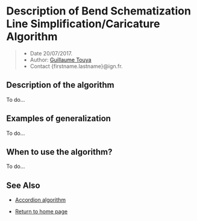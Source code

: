 # Description of Bend Schematization Line Simplification/Caricature Algorithm

> - Date 20/07/2017.
> - Author: [Guillaume Touya][1]
> - Contact {firstname.lastname}@ign.fr.



Description of the algorithm
-------------
To do...


Examples of generalization
-------------
To do...


When to use the algorithm?
-------------
To do...



See Also
-------------
- [Accordion algorithm][2]

- [Return to home page][3]


[1]: http://recherche.ign.fr/labos/cogit/english/cv.php?prenom=&nom=Touya
[2]: /accordion.md
[3]: https://ignf.github.io/CartAGen